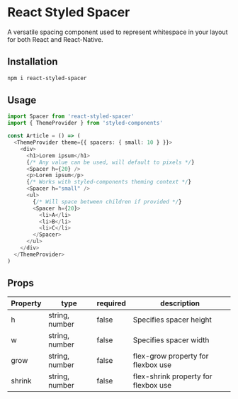 # React Styled Spacer

A versatile spacing component used to represent whitespace in your layout for both React and React-Native.

## Installation

```sh
npm i react-styled-spacer
```

## Usage

```ts
import Spacer from 'react-styled-spacer'
import { ThemeProvider } from 'styled-components'

const Article = () => (
  <ThemeProvider theme={{ spacers: { small: 10 } }}>
    <div>
      <h1>Lorem ipsum</h1>
      {/* Any value can be used, will default to pixels */}
      <Spacer h={20} />
      <p>Lorem ipsum</p>
      {/* Works with styled-components theming context */}
      <Spacer h="small" />
      <ul>
        {/* Will space between children if provided */}
        <Spacer h={20}>
          <li>A</li>
          <li>B</li>
          <li>C</li>
        </Spacer>
      </ul>
    </div>
  </ThemeProvider>
)
```

## Props

| Property | type           | required | description                          |
| -------- | -------------- | -------- | ------------------------------------ |
| h        | string, number | false    | Specifies spacer height              |
| w        | string, number | false    | Specifies spacer width               |
| grow     | string, number | false    | flex-grow property for flexbox use   |
| shrink   | string, number | false    | flex-shrink property for flexbox use |
